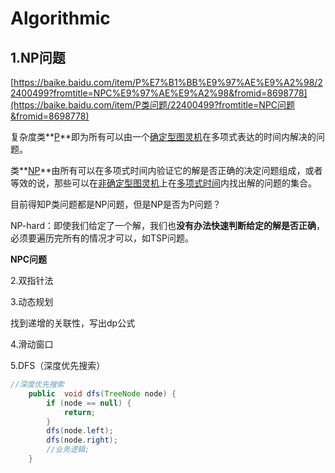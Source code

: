 # Algorithmic 

## 1.NP问题

[https://baike.baidu.com/item/P%E7%B1%BB%E9%97%AE%E9%A2%98/22400499?fromtitle=NPC%E9%97%AE%E9%A2%98&fromid=8698778](https://baike.baidu.com/item/P类问题/22400499?fromtitle=NPC问题&fromid=8698778)

复杂度类**[P](https://baike.baidu.com/item/P)**即为所有可以由一个[确定型图灵机](https://baike.baidu.com/item/确定型图灵机)在多项式表达的时间内解决的问题。

类**[NP](https://baike.baidu.com/item/NP)**由所有可以在多项式时间内验证它的解是否正确的决定问题组成，或者等效的说，那些可以在[非确定型图灵机](https://baike.baidu.com/item/非确定型图灵机)上在[多项式时间](https://baike.baidu.com/item/多项式时间)内找出解的问题的集合。

目前得知P类问题都是NP问题，但是NP是否为P问题？

NP-hard：即使我们给定了一个解，我们也**没有办法快速判断给定的解是否正确**，必须要遍历完所有的情况才可以，如TSP问题。

**NPC问题**



2.双指针法

3.动态规划

找到递增的关联性，写出dp公式

4.滑动窗口

5.DFS（深度优先搜索）

```java
//深度优先搜索
    public  void dfs(TreeNode node) {
        if (node == null) {
            return;
        }
        dfs(node.left);
        dfs(node.right);
        //业务逻辑;
    }
```

